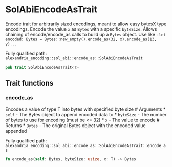 # SolAbiEncodeAsTrait

Encode trait for arbitrarily sized encodings, meant to allow easy bytesX type encodings. Encode the value `x` as `Bytes` with a specific `byteSize`. Allows chaining of encode/encode_as calls to build up a `Bytes` object. Use like : `let encoded: Bytes = Bytes::new_empty().encode_as(32, x).encode_as(13, y)...`

Fully qualified path: `alexandria_encoding::sol_abi::encode_as::SolAbiEncodeAsTrait`

```rust
pub trait SolAbiEncodeAsTrait<T>
```

## Trait functions

### encode_as

Encodes a value of type T into bytes with specified byte size # Arguments * `self` - The Bytes object to append encoded data to * `byteSize` - The number of bytes to use for encoding (must be <= 32) * `x` - The value to encode # Returns * `Bytes` - The original Bytes object with the encoded value appended

Fully qualified path: `alexandria_encoding::sol_abi::encode_as::SolAbiEncodeAsTrait::encode_as`

```rust
fn encode_as(self: Bytes, byteSize: usize, x: T) -> Bytes
```


